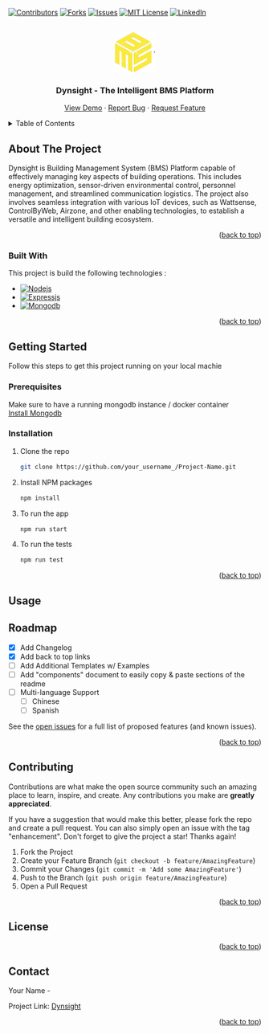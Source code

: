 <a name="readme-top"></a>

[![Contributors][contributors-shield]][contributors-url]
[![Forks][forks-shield]][forks-url]
[![Issues][issues-shield]][issues-url]
[![MIT License][license-shield]][license-url]
[![LinkedIn][linkedin-shield]][linkedin-url]
<!--[![Stargazers][stars-shield]][stars-url]-->


<!-- PROJECT LOGO -->
<br />
<div align="center">
  <a href="https://github.com/dynsight-mrc/dynsight_be">
    <img src="./src/images/bms.png" alt="Logo" width="80" height="80">
  </a>

  <h3 align="center">Dynsight - The Intelligent BMS Platform</h3>

  <p align="center">
    <a href="The Intelligent BMS Platformdit/main/README.md">View Demo</a>
    ·
    <a href="The Intelligent BMS Platformdit/main/README.md">Report Bug</a>
    ·
    <a href="The Intelligent BMS Platformdit/main/README.md">Request Feature</a>
  </p>
</div>



<!-- TABLE OF CONTENTS -->
<details>
  <summary>Table of Contents</summary>
  <ol>
    <li>
      <a href="#about-the-project">About The Project</a>
      <ul>
        <li><a href="#built-with">Built With</a></li>
      </ul>
    </li>
    <li>
      <a href="#getting-started">Getting Started</a>
      <ul>
        <li><a href="#prerequisites">Prerequisites</a></li>
        <li><a href="#installation">Installation</a></li>
      </ul>
    </li>
    <li><a href="#usage">Usage</a></li>
    <li><a href="#roadmap">Roadmap</a></li>
    <li><a href="#contributing">Contributing</a></li>
    <li><a href="#license">License</a></li>
    <li><a href="#contact">Contact</a></li>
  </ol>
</details>



<!-- ABOUT THE PROJECT -->
## About The Project

<!-- [![Product Name Screen Shot][product-screenshot]](https://www.zenatix.com/wp-content/uploads/Definition-of-building-management-system.jpg) -->

Dynsight is Building Management System (BMS) Platform capable of effectively managing key aspects of building operations. This includes energy optimization, sensor-driven environmental control, personnel management, and streamlined communication logistics. The project also involves seamless integration with various IoT devices, such as Wattsense, ControlByWeb, Airzone, and other enabling technologies, to establish a versatile and intelligent building ecosystem.

<p align="right">(<a href="#readme-top">back to top</a>)</p>



### Built With

This project is build the following technologies :

* [![Nodejs][Nodejs.com]][Nodejs-url]
* [![Expressjs][Expressjs.com]][Expressjs-url]
* [![Mongodb][Mongodb.com]][Mongodb-url]


<p align="right">(<a href="#readme-top">back to top</a>)</p>



<!-- GETTING STARTED -->
## Getting Started
Follow this steps to get this project running on your local machie

### Prerequisites

Make sure to have a running mongodb instance / docker container
</br>
<a href="https://www.mongodb.com/docs/manual/installation/">Install Mongodb<a>
### Installation

<!--_Below is an example of how you can instruct your audience on installing and setting up your app. This template doesn't rely on any external dependencies or services._-->

1. Clone the repo
   ```sh
   git clone https://github.com/your_username_/Project-Name.git
   ```
3. Install NPM packages
   ```sh
   npm install
   ```
4. To run the app
   ```sh
   npm run start
   ```
5. To run the tests
   ```sh
   npm run test
   ```

<p align="right">(<a href="#readme-top">back to top</a>)</p>



<!-- USAGE EXAMPLES-->
## Usage
<!--
Use this space to show useful examples of how a project can be used. Additional screenshots, code examples and demos work well in this space. You may also link to more resources.

_For more examples, please refer to the [Documentation](https://example.com)_

<p align="right">(<a href="#readme-top">back to top</a>)</p> -->



<!-- ROADMAP -->
## Roadmap

- [x] Add Changelog
- [x] Add back to top links
- [ ] Add Additional Templates w/ Examples
- [ ] Add "components" document to easily copy & paste sections of the readme
- [ ] Multi-language Support
    - [ ] Chinese
    - [ ] Spanish

See the [open issues](https://github.com/dynsight-mrc/dynsight_be/issues) for a full list of proposed features (and known issues).

<p align="right">(<a href="#readme-top">back to top</a>)</p>



<!-- CONTRIBUTING -->
## Contributing

Contributions are what make the open source community such an amazing place to learn, inspire, and create. Any contributions you make are **greatly appreciated**.

If you have a suggestion that would make this better, please fork the repo and create a pull request. You can also simply open an issue with the tag "enhancement".
Don't forget to give the project a star! Thanks again!

1. Fork the Project
2. Create your Feature Branch (`git checkout -b feature/AmazingFeature`)
3. Commit your Changes (`git commit -m 'Add some AmazingFeature'`)
4. Push to the Branch (`git push origin feature/AmazingFeature`)
5. Open a Pull Request

<p align="right">(<a href="#readme-top">back to top</a>)</p>



<!-- LICENSE -->
## License

<!--Distributed under the MIT License. See `LICENSE.txt` for more information.-->

<p align="right">(<a href="#readme-top">back to top</a>)</p>



<!-- CONTACT -->
## Contact

Your Name - <!--[@your_twitter](https://twitter.com/your_username) - email@example.com-->

Project Link: [Dynsight](https://github.com/dynsight-mrc/dynsight_be)

<p align="right">(<a href="#readme-top">back to top</a>)</p>



<!-- ACKNOWLEDGMENTS -->




<!-- MARKDOWN LINKS & IMAGES -->
<!-- https://www.markdownguide.org/basic-syntax/#reference-style-links -->
[contributors-shield]: https://img.shields.io/github/contributors/dynsight-mrc/dynsight_be.svg?style=for-the-badge
[contributors-url]: https://github.com/dynsight-mrc/dynsight_be#readme/graphs/contributors
[forks-shield]: https://img.shields.io/github/forks/dynsight-mrc/dynsight_be.svg?style=for-the-badge
[forks-url]: https://github.com/dynsight-mrc/dynsight_be/forks
[stars-shield]: https://img.shields.io/github/stars/dynsight-mrc/dynsight_be.svg?style=for-the-badge
[stars-url]: https://github.com/othneildrew/Best-README-Template/stargazers
[issues-shield]: https://img.shields.io/github/issues/dynsight-mrc/dynsight_be.svg?style=for-the-badge
[issues-url]: https://github.com/dynsight-mrc/dynsight_be/issues
[license-shield]: https://img.shields.io/github/license/dynsight-mrc/dynsight_be.svg?style=for-the-badge
[license-url]: https://github.com/dynsight-mrc/dynsight_be/blob/master/LICENSE.txt
[linkedin-shield]: https://img.shields.io/badge/-LinkedIn-black.svg?style=for-the-badge&logo=linkedin&colorB=555
[linkedin-url]: https://linkedin.com/in/?
[product-screenshot]: images/screenshot.png
[Next.js]: https://img.shields.io/badge/next.js-000000?style=for-the-badge&logo=nextdotjs&logoColor=white
[Next-url]: https://nextjs.org/
[React.js]: https://img.shields.io/badge/React-20232A?style=for-the-badge&logo=react&logoColor=61DAFB
[React-url]: https://reactjs.org/
[Vue.js]: https://img.shields.io/badge/Vue.js-35495E?style=for-the-badge&logo=vuedotjs&logoColor=4FC08D
[Vue-url]: https://vuejs.org/
[Angular.io]: https://img.shields.io/badge/Angular-DD0031?style=for-the-badge&logo=angular&logoColor=white
[Angular-url]: https://angular.io/
[Svelte.dev]: https://img.shields.io/badge/Svelte-4A4A55?style=for-the-badge&logo=svelte&logoColor=FF3E00
[Svelte-url]: https://svelte.dev/
[Laravel.com]: https://img.shields.io/badge/Laravel-FF2D20?style=for-the-badge&logo=laravel&logoColor=white
[Laravel-url]: https://laravel.com
[Bootstrap.com]: https://img.shields.io/badge/Bootstrap-563D7C?style=for-the-badge&logo=bootstrap&logoColor=white
[Bootstrap-url]: https://getbootstrap.com
[JQuery.com]: https://img.shields.io/badge/jQuery-0769AD?style=for-the-badge&logo=jquery&logoColor=white
[JQuery-url]: https://jquery.com 
[Nodejs-url]:https://nodejs.org/en
[Nodejs.com]:https://img.shields.io/badge/Node.js-v18.17.1-green?logo=node.js
[Expressjs-url]:https://expressjs.com/
[Expressjs.com]:https://img.shields.io/badge/Express-v4.18.2-blue?logo=express
[Mongodb-url]:https://mongodb.com/
[Mongodb.com]:https://img.shields.io/badge/MongoDB-v7-green?logo=mongodb


